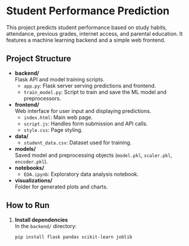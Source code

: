 # Student Performance Prediction

This project predicts student performance based on study habits, attendance, previous grades, internet access, and parental education. It features a machine learning backend and a simple web frontend.

## Project Structure

- **backend/**  
  Flask API and model training scripts.
  - `app.py`: Flask server serving predictions and frontend.
  - `train_model.py`: Script to train and save the ML model and preprocessors.
- **frontend/**  
  Web interface for user input and displaying predictions.
  - `index.html`: Main web page.
  - `script.js`: Handles form submission and API calls.
  - `style.css`: Page styling.
- **data/**  
  - `student_data.csv`: Dataset used for training.
- **models/**  
  Saved model and preprocessing objects (`model.pkl`, `scaler.pkl`, `encoder.pkl`).
- **notebooks/**  
  - `EDA.ipynb`: Exploratory data analysis notebook.
- **visualizations/**  
  Folder for generated plots and charts.

## How to Run

1. **Install dependencies**  
   In the `backend/` directory:
   ```sh
   pip install flask pandas scikit-learn joblib